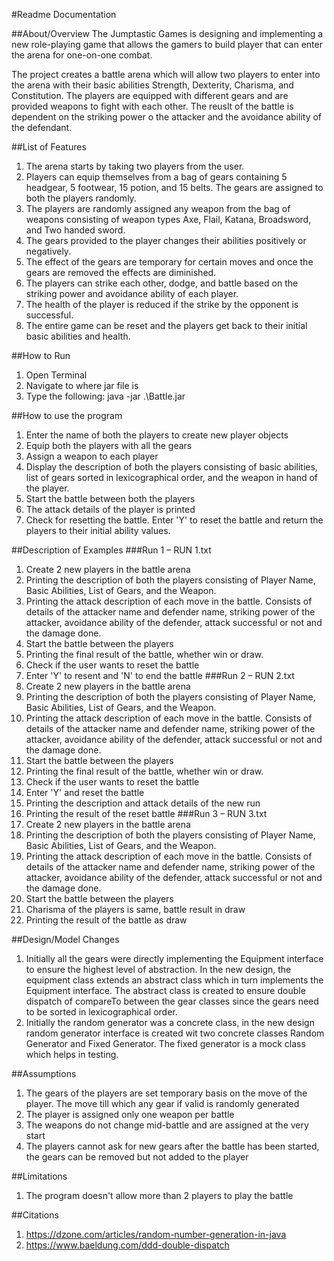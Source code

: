 #Readme Documentation

##About/Overview
The Jumptastic Games is designing and implementing a new role-playing game that allows the gamers to build player that can enter the arena for one-on-one combat. 

The project creates a battle arena which will allow two players to enter into the arena with their basic abilities Strength, Dexterity, Charisma, and Constitution. The players are equipped with different gears and are provided weapons to fight with each other. The reuslt of the battle is dependent on the striking power o the attacker and the avoidance ability of the defendant. 

##List of Features
1. The arena starts by taking two players from the user.
2. Players can equip themselves from a bag of gears containing 5 headgear, 5 footwear, 15 potion, and 15 belts. The gears are assigned to both the players randomly.
3. The players are randomly assigned any weapon from the bag of weapons consisting of weapon types Axe, Flail, Katana, Broadsword, and Two handed sword.
4. The gears provided to the player changes their abilities positively or negatively.
5. The effect of the gears are temporary for certain moves and once the gears are removed the effects are diminished.
6. The players can strike each other, dodge, and battle based on the striking power and avoidance ability of each player.
7. The health of the player is reduced if the strike by the opponent is successful.
8. The entire game can be reset and the players get back to their initial basic abilities and health.

##How to Run
1. Open Terminal
2. Navigate to where jar file is
3. Type the following: java -jar .\Battle.jar

##How to use the program
1. Enter the name of both the players to create new player objects
2. Equip both the players with all the gears
3. Assign a weapon to each player
4. Display the description of both the players consisting of basic abilities, list of gears sorted in lexicographical order, and the weapon in hand of the player.
5. Start the battle between both the players
6. The attack details of the player is printed
7. Check for resetting the battle. Enter 'Y' to reset the battle and return the players to their initial ability values.

##Description of Examples
###Run 1 – RUN 1.txt
1. Create 2 new players in the battle arena
2. Printing the description of both the players consisting of Player Name, Basic Abilities, List of Gears, and the Weapon.
3. Printing the attack description of each move in the battle. Consists of details of the attacker name and defender name, striking power of the attacker, avoidance ability of the defender, attack successful or not and the damage done.
4. Start the battle between the players
5. Printing the final result of the battle, whether win or draw.
6. Check if the user wants to reset the battle
7. Enter 'Y' to resent and 'N' to end the battle 
###Run 2 – RUN 2.txt
1. Create 2 new players in the battle arena
2. Printing the description of both the players consisting of Player Name, Basic Abilities, List of Gears, and the Weapon.
3. Printing the attack description of each move in the battle. Consists of details of the attacker name and defender name, striking power of the attacker, avoidance ability of the defender, attack successful or not and the damage done.
4. Start the battle between the players
5. Printing the final result of the battle, whether win or draw.
6. Check if the user wants to reset the battle
7. Enter 'Y' and reset the battle
8. Printing the description and attack details of the new run
9. Printing the result of the reset battle
###Run 3 – RUN 3.txt
1. Create 2 new players in the battle arena
2. Printing the description of both the players consisting of Player Name, Basic Abilities, List of Gears, and the Weapon.
3. Printing the attack description of each move in the battle. Consists of details of the attacker name and defender name, striking power of the attacker, avoidance ability of the defender, attack successful or not and the damage done.
4. Start the battle between the players
5. Charisma of the players is same, battle result in draw
6. Printing the result of the battle as draw

##Design/Model Changes
1. Initially all the gears were directly implementing the Equipment interface to ensure the highest level of abstraction. In the new design, the equipment class extends an abstract class which in turn implements the Equipment interface. The abstract class is created to ensure double dispatch of compareTo between the gear classes since the gears need to be sorted in lexicographical order.
2. Initially the random generator was a concrete class, in the new design random generator interface is created wit two concrete classes Random Generator and Fixed Generator. The fixed generator is a mock class which helps in testing.

##Assumptions
1. The gears of the players are set temporary basis on the move of the player. The move till which any gear if valid is randomly generated
2. The player is assigned only one weapon per battle
3. The weapons do not change mid-battle and are assigned at the very start
4. The players cannot ask for new gears after the battle has been started, the gears can be removed but not added to the player

##Limitations
1. The program doesn't allow more than 2 players to play the battle

##Citations
1.	https://dzone.com/articles/random-number-generation-in-java
2.	https://www.baeldung.com/ddd-double-dispatch

